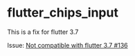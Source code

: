 # flutter_chips_input

This is a fix for flutter 3.7

Issue: [Not compatible with flutter 3.7 #136](https://github.com/danvick/flutter_chips_input/issues/136)
